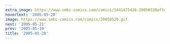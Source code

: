 ```yaml
---
extra_image: https://www.smbc-comics.com/comics/1441475426-20050520after.png
hovertext: '2005-05-20'
image: https://www.smbc-comics.com/comics/20050520.gif
next: '2005-05-21'
prev: '2005-05-19'
title: '2005-05-20'
---
```

